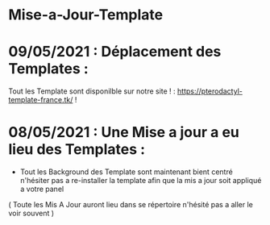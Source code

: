 # Mise-a-Jour-Template 

# 09/05/2021 : Déplacement des Templates :

Tout les Template sont disponilble sur notre site ! : https://pterodactyl-template-france.tk/ !

# 08/05/2021 : Une Mise a jour a eu lieu des Templates :

- Tout les Background des Template sont maintenant bient centré n'hésiter pas a re-installer la template afin que la mis a jour soit appliqué a votre panel 

( Toute les Mis A Jour auront lieu dans se répertoire n'hésité pas a aller le voir souvent )
